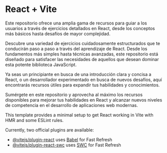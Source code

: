 # React + Vite

Este repositorio ofrece una amplia gama de recursos para guiar a los usuarios a través de ejercicios detallados en React, desde los conceptos más básicos hasta desafíos de mayor complejidad.

Descubre una variedad de ejercicios cuidadosamente estructurados que te conducirán paso a paso a través del aprendizaje de React. Desde los fundamentos más simples hasta técnicas avanzadas, este repositorio está diseñado para satisfacer las necesidades de aquellos que desean dominar esta potente biblioteca JavaScript.

Ya seas un principiante en busca de una introducción clara y concisa a React, o un desarrollador experimentado en busca de nuevos desafíos, aquí encontrarás recursos útiles para expandir tus habilidades y conocimientos.

Sumérgete en este repositorio y aprovecha al máximo los recursos disponibles para mejorar tus habilidades en React y alcanzar nuevos niveles de competencia en el desarrollo de aplicaciones web modernas.

















This template provides a minimal setup to get React working in Vite with HMR and some ESLint rules.

Currently, two official plugins are available:

- [@vitejs/plugin-react](https://github.com/vitejs/vite-plugin-react/blob/main/packages/plugin-react/README.md) uses [Babel](https://babeljs.io/) for Fast Refresh
- [@vitejs/plugin-react-swc](https://github.com/vitejs/vite-plugin-react-swc) uses [SWC](https://swc.rs/) for Fast Refresh



